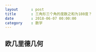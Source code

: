 ```yaml
---
layout      : post
title       : 三角形三个角的度数之和为180度？
date        : 2018-06-07 00:00:00
category    : 数学
---
```


## 欧几里德几何

> 